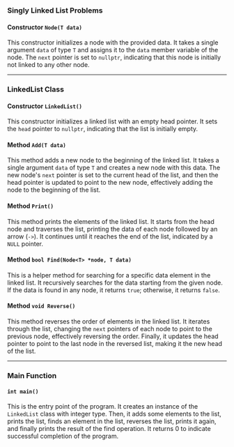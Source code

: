 ### Singly Linked List Problems

#### Constructor `Node(T data)`

This constructor initializes a node with the provided data. It takes a single argument `data` of type `T` and assigns it to the `data` member variable of the node. The `next` pointer is set to `nullptr`, indicating that this node is initially not linked to any other node.

---

### LinkedList Class

#### Constructor `LinkedList()`

This constructor initializes a linked list with an empty head pointer. It sets the `head` pointer to `nullptr`, indicating that the list is initially empty.

#### Method `Add(T data)`

This method adds a new node to the beginning of the linked list. It takes a single argument `data` of type `T` and creates a new node with this data. The new node's `next` pointer is set to the current head of the list, and then the head pointer is updated to point to the new node, effectively adding the node to the beginning of the list.

#### Method `Print()`

This method prints the elements of the linked list. It starts from the head node and traverses the list, printing the data of each node followed by an arrow (`->`). It continues until it reaches the end of the list, indicated by a `NULL` pointer.

#### Method `bool Find(Node<T> *node, T data)`

This is a helper method for searching for a specific data element in the linked list. It recursively searches for the data starting from the given node. If the data is found in any node, it returns `true`; otherwise, it returns `false`.

#### Method `void Reverse()`

This method reverses the order of elements in the linked list. It iterates through the list, changing the `next` pointers of each node to point to the previous node, effectively reversing the order. Finally, it updates the head pointer to point to the last node in the reversed list, making it the new head of the list.

---

### Main Function

#### `int main()`

This is the entry point of the program. It creates an instance of the `LinkedList` class with integer type. Then, it adds some elements to the list, prints the list, finds an element in the list, reverses the list, prints it again, and finally prints the result of the find operation. It returns 0 to indicate successful completion of the program.
